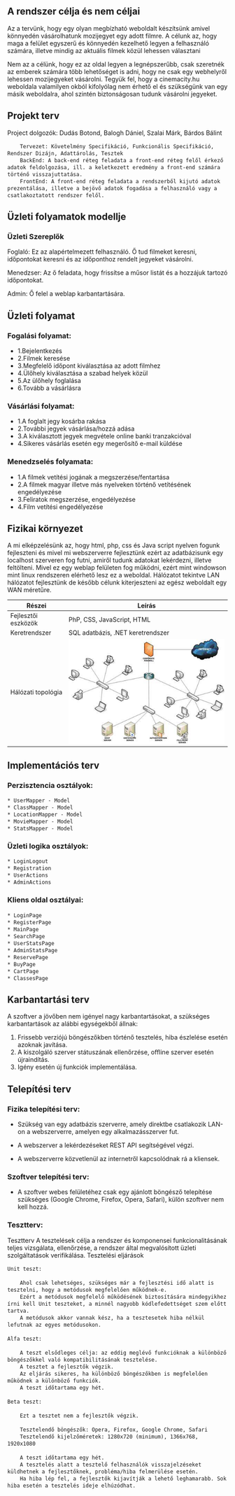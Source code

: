 ## **A rendszer célja és nem céljai**

Az a tervünk, hogy egy olyan megbízható weboldalt készítsünk amivel könnyedén vásárolhatunk mozijegyet egy adott filmre. A célunk az, hogy maga a felület egyszerű és könnyedén kezelhető legyen a felhasználó számára, illetve mindig az aktuális filmek közül lehessen választani

Nem az a célünk, hogy ez az oldal legyen a legnépszerűbb, csak szeretnék az emberek számára több lehetőséget is adni, hogy ne csak egy webhelyről lehessen mozijegyeket vásárolni. Tegyük fel, hogy a cinemacity.hu weboldala valamilyen okból kifolyólag nem érhető el és szükségünk van egy másik weboldalra, ahol szintén biztonságosan tudunk vásárolni jegyeket. 

## **Projekt terv**

Project dolgozók: Dudás Botond, Balogh Dániel, Szalai Márk, Bárdos Bálint
				  
		Tervezet: Követelmény Specifikáció, Funkcionális Specifikáció, Rendszer Dizájn, Adattárolás, Tesztek
		BackEnd: A back-end réteg feladata a front-end réteg felől érkező adatok feldolgozása, ill. a keletkezett eredmény a front-end számára történő visszajuttatása.
		FrontEnd: A front-end réteg feladata a rendszerből kijutó adatok prezentálása, illetve a bejövő adatok fogadása a felhasználó vagy a csatlakoztatott rendszer felől.
				
## **Üzleti folyamatok modellje**
### Üzleti Szereplők
Foglaló: Ez az alapértelmezett felhasználó. Ő tud filmeket keresni, időpontokat keresni és az időponthoz rendelt jegyeket vásárolni.

Menedzser: Az ő feladata, hogy frissítse a műsor listát és a hozzájuk tartozó időpontokat.

Admin: Ő felel a weblap karbantartására.

## **Üzleti folyamat**
### Fogalási folyamat:
* 1.Bejelentkezés
* 2.Filmek keresése
* 3.Megfelelő időpont kiválasztása az adott filmhez
* 4.Ülőhely kiválasztása a szabad helyek közül
* 5.Az ülőhely foglalása
* 6.Tovább a vásárlásra

### Vásárlási folyamat:
* 1.A foglalt jegy kosárba rakása
* 2.További jegyek vásárlása/hozzá adása
* 3.A kiválasztott jegyek megvétele online banki tranzakcióval
* 4.Sikeres vásárlás esetén egy megerősítő e-mail küldése
  
### Menedzselés folyamata:
* 1.A filmek vetítési jogának a megszerzése/fentartása
* 2.A filmek magyar illetve más nyelveken történő vetítésének engedélyezése
* 3.Feliratok megszerzése, engedélyezése
* 4.Film vetítési engedélyezése

## **Fizikai környezet**

A mi elképzelésünk az, hogy html, php, css és Java script nyelven fogunk fejleszteni és mivel mi webszerverre fejlesztünk ezért az adatbázisunk egy localhost szerveren fog futni, amiről tudunk adatokat lekérdezni, illetve feltölteni. Mivel ez egy weblap felületen fog működni, ezért mint windowson mint linux rendszeren elérhető lesz ez a weboldal. Hálózatot tekintve LAN hálózatot fejlesztünk de később célunk kiterjeszteni az egész weboldalt egy WAN méretűre. 


Részei | Leírás
----------------------|-------
Fejlesztői eszközök| PhP, CSS, JavaScript, HTML
Keretrendszer| SQL adatbázis, .NET keretrendszer
Hálózati topológia| ![LAN.png](https://github.com/Wh0Am199/CinemaSystem/blob/master/Dokument%C3%A1ci%C3%B3/LAN.jpg)
 





## **Implementációs terv**

### Perzisztencia osztályok:
	
	* UserMapper - Model
	* ClassMapper - Model
	* LocationMapper - Model
	* MovieMapper - Model
	* StatsMapper - Model
	
### Üzleti logika osztályok:
	
	* LoginLogout
	* Registration
	* UserActions
	* AdminActions

### Kliens oldal osztályai:
	
	* LoginPage
	* RegisterPage
	* MainPage
	* SearchPage
	* UserStatsPage
	* AdminStatsPage
	* ReservePage
	* BuyPage
	* CartPage
	* ClassesPage

## **Karbantartási terv**

A szoftver a jövőben nem igényel nagy karbantartásokat, a szükséges karbantartások az 
alábbi egységekből állnak:

1. Frissebb verziójú böngészőkben történő tesztelés, hiba észlelése esetén azoknak javítása.
2. A kiszolgáló szerver státuszának ellenőrzése, offline szerver esetén újraindítás.
3. Igény esetén új funkciók implementálása.  

## **Telepítési terv**

### **Fizika telepítési terv:**

- Szükség van egy adatbázis szerverre, amely direktbe csatlakozik LAN-on 
  a webszerverre, amelyen egy alkalmazásszerver fut.
  
- A webszerver a lekérdezéseket REST API segítségével végzi.

- A webszerverre közvetlenül az internetről kapcsolódnak rá a kliensek.

### **Szoftver telepítési terv:**

- A szoftver webes felületéhez csak egy ajánlott böngésző telepítése szükséges
  (Google Chrome, Firefox, Opera, Safari), külön szoftver nem kell hozzá.  

### **Tesztterv:**

Tesztterv
A tesztelések célja a rendszer és komponensei funkcionalitásának teljes vizsgálata, ellenőrzése, a rendszer által megvalósított üzleti szolgáltatások verifikálása.
Tesztelési eljárások
			
	Unit teszt:

		Ahol csak lehetséges, szükséges már a fejlesztési idő alatt is tesztelni, hogy a metódusok megfelelően működnek-e.
		Ezért a metódusok megfelelő működésének biztosítására mindegyikhez írni kell Unit teszteket, a minnél nagyobb kódlefedettséget szem előtt tartva.
		A metódusok akkor vannak kész, ha a tesztesetek hiba nélkül lefutnak az egyes metódusokon.		
			
	Alfa teszt:

		A teszt elsődleges célja: az eddig meglévő funkcióknak a különböző böngészőkkel való kompatibilitásának tesztelése. 
		A tesztet a fejlesztők végzik.
		Az eljárás sikeres, ha különböző böngészőkben is megfelelően működnek a különböző funkciók. 
		A teszt időtartama egy hét.
		
	Beta teszt:

		Ezt a tesztet nem a fejlesztők végzik.
		
		Tesztelendő böngészők: Opera, Firefox, Google Chrome, Safari
		Tesztelendő kijelzőméretek: 1280x720 (minimum), 1366x768, 1920x1080

		A teszt időtartama egy hét. 
		A tesztelés alatt a tesztelő felhasználók visszajelzéseket küldhetnek a fejlesztőknek, probléma/hiba felmerülése esetén.
		Ha hiba lép fel, a fejlesztők kijavítják a lehető leghamarabb. Sok hiba esetén a tesztelés ideje elhúzódhat.